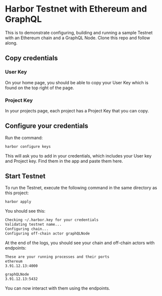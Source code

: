 # Harbor Testnet with Ethereum and GraphQL

This is to demonstrate configuring, building and running a sample Testnet with an Ethereum chain and a GraphQL Node. Clone this repo and follow along.

## Copy credentials

### User Key
On your home page, you should be able to copy your User Key which is found on the top right of the page.

### Project Key
In your projects page, each project has a Project Key that you can copy.

## Configure your credentials

Run the command:

```bash
harbor configure keys
```

This will ask you to add in your credentials, which includes your User key and Project key. Find them in the app and paste them here.

## Start Testnet

To run the Testnet, execute the following command in the same directory as this project:

```bash
harbor apply
```

You should see this:

```bash
Checking ~/.harbor.key for your credentials
Validating testnet name...
Configuring chain...
Configuring off-chain actor graphQLNode
```

At the end of the logs, you should see your chain and off-chain actors with endpoints:

```bash
These are your running processes and their ports
ethereum
3.91.12.13:4000

graphQLNode
3.91.12.13:5432
```

You can now interact with them using the endpoints.
